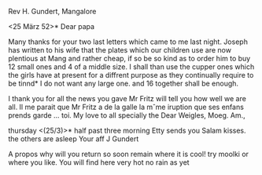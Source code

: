 Rev H. Gundert, Mangalore

 <25 März 52>*
Dear papa

Many thanks for your two last letters which came to me last night. 
Joseph has written to his wife that the plates which our children use are now plentious at Mang and rather cheap, if so be so kind as to order him to buy 12 small ones and 4 of a middle size. I shall than use the cupper ones which the girls have at present for a diffrent purpose as they continually require to be tinnd* I do not want any large one. and 16 together shall be enough.

I thank you for all the news you gave Mr Fritz will tell you how well we are all. Il me parait que Mr Fritz a de la galle la mˆme iruption que ses enfans prends garde … toi. My love to all specially the Dear Weigles, Moeg. Am.,

thursday <(25/3)>* half past three morning Etty sends you Salam kisses. the others are asleep
 Your aff J Gundert

A propos why will you return so soon remain where it is cool! try moolki or where you like. You will find here very hot no rain as yet

